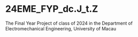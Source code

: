 # 24EME_FYP_dc.J_t.Z
The Final Year Project of class of 2024 in the Department of Electromechanical Engineering, University of Macau
